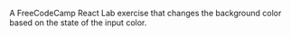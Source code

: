 A FreeCodeCamp React Lab exercise that changes the background color based on the state of the input color.